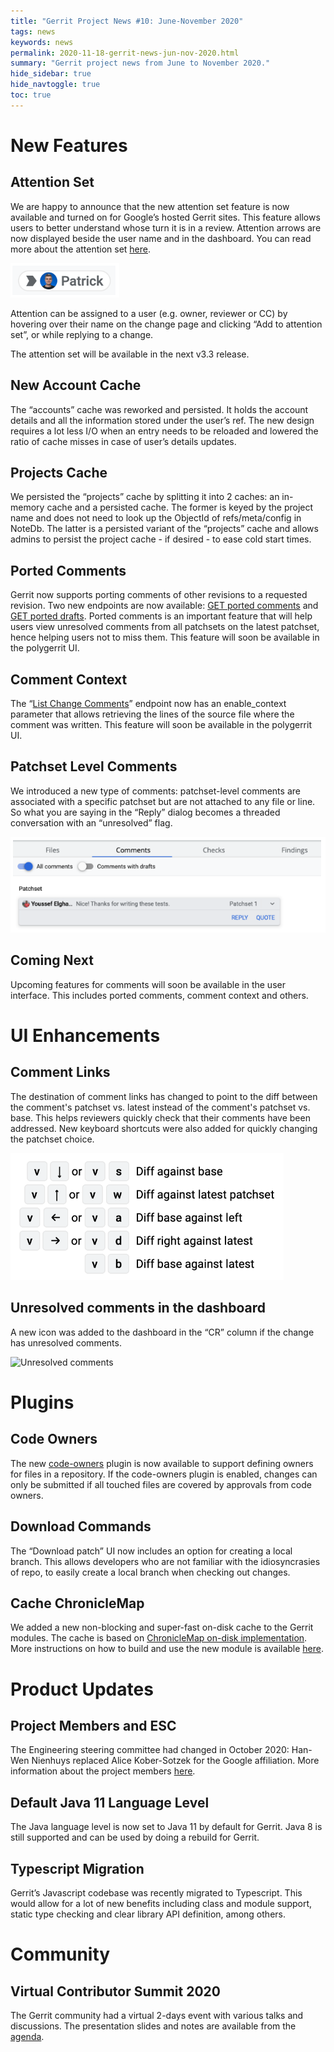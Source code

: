 ```yaml
---
title: "Gerrit Project News #10: June-November 2020"
tags: news
keywords: news
permalink: 2020-11-18-gerrit-news-jun-nov-2020.html
summary: "Gerrit project news from June to November 2020."
hide_sidebar: true
hide_navtoggle: true
toc: true
---
```


# New Features

## Attention Set

We are happy to announce that the new attention set feature is now available and
turned on for Google’s hosted Gerrit sites. This feature allows users to better
understand whose turn it is in a review. Attention arrows are now displayed
beside the user name and in the dashboard. You can read more about the attention
set
[here](https://gerrit-review.googlesource.com/Documentation/user-attention-set.html#_interaction).

![Attention set arrow](/images/news-jun-nov-2020-attention-set-arrow.png)

Attention can be assigned to a user (e.g. owner, reviewer or CC) by hovering
over their name on the change page and clicking “Add to attention set”, or while
replying to a change.

The attention set will be available in the next v3.3 release.

## New Account Cache

The “accounts” cache was reworked and persisted. It holds the account details
and all the information stored under the user’s ref. The new design requires a
lot less I/O when an entry needs to be reloaded and lowered the ratio of cache
misses in case of user’s details updates.

## Projects Cache

We persisted the “projects” cache by splitting it into 2 caches: an in-memory
cache and a persisted cache. The former is keyed by the project name and does
not need to look up the ObjectId of refs/meta/config in NoteDb. The latter is a
persisted variant of the “projects” cache and allows admins to persist the
project cache - if desired - to ease cold start times.

## Ported Comments

Gerrit now supports porting comments of other revisions to a requested revision.
Two new endpoints are now available: [GET ported
comments](https://gerrit-review.googlesource.com/Documentation/rest-api-changes.html#get-ported-comments)
and [GET ported
drafts](https://gerrit-review.googlesource.com/Documentation/rest-api-changes.html#get-ported-drafts).
Ported comments is an important feature that will help users view unresolved
comments from all patchsets on the latest patchset, hence helping users not to
miss them.  This feature will soon be available in the polygerrit UI.

## Comment Context

The “[List Change
Comments](https://gerrit-review.googlesource.com/Documentation/rest-api-changes.html#list-change-comments)”
endpoint now has an enable_context parameter that allows retrieving the lines of
the source file where the comment was written.  This feature will soon be
available in the polygerrit UI.

## Patchset Level Comments

We introduced a new type of comments: patchset-level comments are associated
with a specific patchset but are not attached to any file or line. So what you
are saying in the “Reply” dialog becomes a threaded conversation with an
“unresolved” flag.

![Patchset level comment](/images/news-jun-nov-2020-patchset-level-comment.png)

## Coming Next

Upcoming features for comments will soon be available in the user interface.
This includes ported comments, comment context and others.

# UI Enhancements

## Comment Links

The destination of comment links has changed to point to the diff between the
comment's patchset vs. latest instead of the comment's patchset vs. base. This
helps reviewers quickly check that their comments have been addressed. New
keyboard shortcuts were also added for quickly changing the patchset choice.

![Diff keyboard shortcuts](/images/news-jun-nov-2020-diff-keyboard-shortcut.png)

## Unresolved comments in the dashboard

A new icon was added to the dashboard in the “CR” column if the change has
unresolved comments.

![Unresolved
comments](/images/news-jun-nov-2020-unresolved-comments-in-dashboard.png)

# Plugins

## Code Owners

The new [code-owners](https://gerrit.googlesource.com/plugins/code-owners)
plugin is now available to support defining owners for files in a repository. If
the code-owners plugin is enabled, changes can only be submitted if all touched
files are covered by approvals from code owners.

## Download Commands

The “Download patch” UI now includes an option for creating a local branch. This
allows developers who are not familiar with the idiosyncrasies of repo, to
easily create a local branch when checking out changes.

## Cache ChronicleMap

We added a new non-blocking and super-fast on-disk cache to the Gerrit modules.
The cache is based on [ChronicleMap on-disk
implementation](https://github.com/OpenHFT/Chronicle-Map). More instructions on
how to build and use the new module is available
[here](https://gerrit.googlesource.com/modules/cache-chroniclemap/).

# Product Updates

## Project Members and ESC

The Engineering steering committee had changed in October 2020: Han-Wen Nienhuys
replaced Alice Kober-Sotzek for the Google affiliation. More information about
the project members
[here](https://gerritcodereview.com/members.html#engineering-steering-committee).

## Default Java 11 Language Level

The Java language level is now set to Java 11 by default for Gerrit. Java 8 is
still supported and can be used by doing a rebuild for Gerrit.

## Typescript Migration

Gerrit’s Javascript codebase was recently migrated to Typescript. This would
allow for a lot of new benefits including class and module support, static type
checking and clear library API definition, among others.

# Community

## Virtual Contributor Summit 2020

The Gerrit community had a virtual 2-days event with various talks and
discussions. The presentation slides and notes are available from the
[agenda](https://docs.google.com/document/d/1WauJfNxracjBK3PxuVnwNIppESGMBtZwxMYjxxeDN6M).

